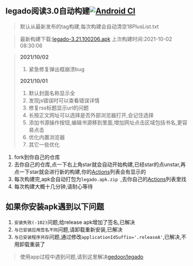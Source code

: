 ## legado阅读3.0自动构建[![Android CI](https://github.com/10bits/gedoor-Build/workflows/Android%20CI/badge.svg)](https://github.com/10bits/gedoor-Build/actions)

> 默认从最新发布的tag构建,每次构建会自动清空18PlusList.txt

> 最新构建下载:[legado-3.21.100206.apk](https://github.com/EternalTimes/gedoor-Build/releases/download/legado-3.21.100206/legado-3.21.100206.apk) 上次构建时间:2021-10-02 08:30:06
<!--start-->
> **2021/10/02**
> 
> 1. 紧急修复弹出框崩溃bug
> 
> **2021/10/01**
> 
> 1. 默认封面名称显示全
> 2. 发现js错误时可以查看错误详情
> 4. 修复rss标题显示url的问题
> 5. 长按正文网址可以选择是否外部浏览器打开,会记住选择
> 6. 添加书源操作按钮,编辑书源移到里面,增加网址点击区域包括书名,更容易点击
> 7. 优化内置浏览器
> 8. 其它一些优化
<!--end-->
  
1. fork到你自己的仓库
2. 去你自己的仓库,点一下右上角star就会自动开始构建,已经star的点unstar,再点一下star就会进行新的构建,你的[Actions](https://github.com/10bits/gedoor-Build/actions)列表会有显示的
3. 每次构建完,apk会自动打包为`legado.apk.zip
`,去你自己的[Actions](https://github.com/10bits/gedoor-Build/actions)列表里找
4. 每次构建大概十几分钟,请耐心等待

## 如果你安装apk遇到以下问题

1. `安装失败(-102)`问题,给release apk增加了签名,已解决
2. `与已安装应用签名不同`问题,请卸载重新安装,已解决
3. `与已安装程序共存`问题,通过修改`applicationIdSuffix='.releaseA'`,已解决,不用卸载重装了
> 使用app过程中遇到问题,请到这里解决[gedoor/legado](https://github.com/gedoor/legado/issues)

